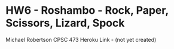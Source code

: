 # HW6 - Roshambo - Rock, Paper, Scissors, Lizard, Spock

Michael Robertson
CPSC 473
Heroku Link - (not yet created)
